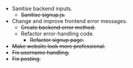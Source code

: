 * Sanitise backend inputs.
    * ~~Sanitise signup.js.~~
* Change and improve frontend error messages.
    * ~~Create backend error method.~~
    * Refactor error-handling code.
        * ~~Refactor signup page.~~
* ~~Make website look more professional.~~
* ~~Fix username handling.~~
* ~~Fix posting.~~
